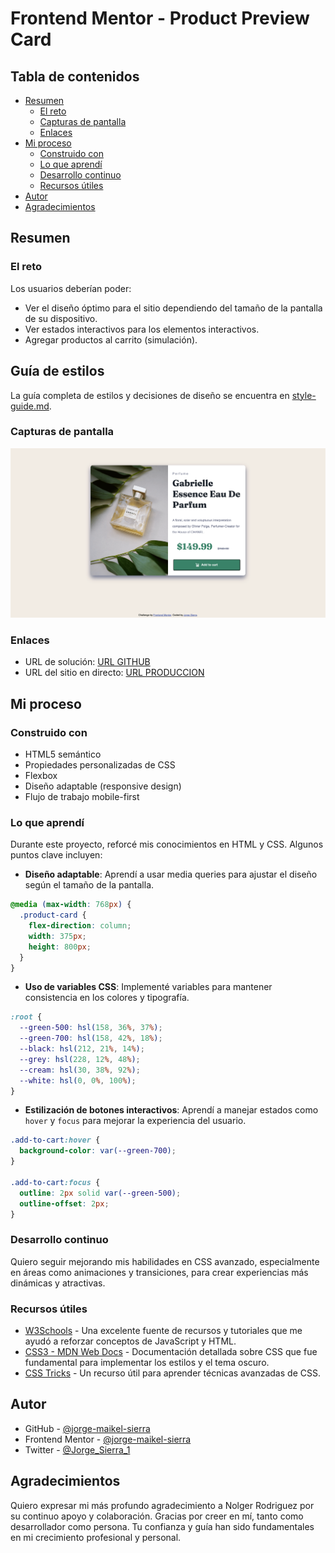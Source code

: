 # Frontend Mentor - Product Preview Card

## Tabla de contenidos

- [Resumen](#resumen)
  - [El reto](#el-reto)
  - [Capturas de pantalla](#capturas-de-pantalla)
  - [Enlaces](#enlaces)
- [Mi proceso](#mi-proceso)
  - [Construido con](#construido-con)
  - [Lo que aprendí](#lo-que-aprendí)
  - [Desarrollo continuo](#desarrollo-continuo)
  - [Recursos útiles](#recursos-útiles)
- [Autor](#autor)
- [Agradecimientos](#agradecimientos)

## Resumen

### El reto

Los usuarios deberían poder:

- Ver el diseño óptimo para el sitio dependiendo del tamaño de la pantalla de su dispositivo.
- Ver estados interactivos para los elementos interactivos.
- Agregar productos al carrito (simulación).

## Guía de estilos

La guía completa de estilos y decisiones de diseño se encuentra en [style-guide.md](./style-guide.md).

### Capturas de pantalla

![Vista previa del diseño en escritorio](desktop-preview.png)

### Enlaces

- URL de solución: [URL GITHUB](https://github.com/jorge-maikel-sierra/product-preview-card)
- URL del sitio en directo: [URL PRODUCCION](https://jorge-maikel-sierra.github.io/product-preview-card)

## Mi proceso

### Construido con

- HTML5 semántico
- Propiedades personalizadas de CSS
- Flexbox
- Diseño adaptable (responsive design)
- Flujo de trabajo mobile-first

### Lo que aprendí

Durante este proyecto, reforcé mis conocimientos en HTML y CSS. Algunos puntos clave incluyen:

- **Diseño adaptable**: Aprendí a usar media queries para ajustar el diseño según el tamaño de la pantalla.

```css
@media (max-width: 768px) {
  .product-card {
    flex-direction: column;
    width: 375px;
    height: 800px;
  }
}
```

- **Uso de variables CSS**: Implementé variables para mantener consistencia en los colores y tipografía.

```css
:root {
  --green-500: hsl(158, 36%, 37%);
  --green-700: hsl(158, 42%, 18%);
  --black: hsl(212, 21%, 14%);
  --grey: hsl(228, 12%, 48%);
  --cream: hsl(30, 38%, 92%);
  --white: hsl(0, 0%, 100%);
}
```

- **Estilización de botones interactivos**: Aprendí a manejar estados como `hover` y `focus` para mejorar la experiencia del usuario.

```css
.add-to-cart:hover {
  background-color: var(--green-700);
}

.add-to-cart:focus {
  outline: 2px solid var(--green-500);
  outline-offset: 2px;
}
```

### Desarrollo continuo

Quiero seguir mejorando mis habilidades en CSS avanzado, especialmente en áreas como animaciones y transiciones, para crear experiencias más dinámicas y atractivas.

### Recursos útiles

- [W3Schools](https://www.w3schools.com/) - Una excelente fuente de recursos y tutoriales que me ayudó a reforzar conceptos de JavaScript y HTML.
- [CSS3 - MDN Web Docs](https://developer.mozilla.org/es/docs/Web/CSS) - Documentación detallada sobre CSS que fue fundamental para implementar los estilos y el tema oscuro.
- [CSS Tricks](https://css-tricks.com/) - Un recurso útil para aprender técnicas avanzadas de CSS.

## Autor

- GitHub - [@jorge-maikel-sierra](https://github.com/jorge-maikel-sierra)
- Frontend Mentor - [@jorge-maikel-sierra](https://www.frontendmentor.io/profile/jorge-maikel-sierra)
- Twitter - [@Jorge_Sierra_1](https://x.com/Jorge_Sierra_1)

## Agradecimientos

Quiero expresar mi más profundo agradecimiento a Nolger Rodriguez por su continuo apoyo y colaboración. Gracias por creer en mí, tanto como desarrollador como persona. Tu confianza y guía han sido fundamentales en mi crecimiento profesional y personal.
